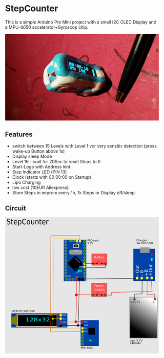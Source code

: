 # StepCounter

This is a simple Arduino Pro Mini project with a small I2C OLED Display and
a MPU-6050 accelerator+Gyroscop chip.

![Photo](photo.jpg)

## Features

 -  switch between 15 Levels with Level 1 vor very sensitiv detection (press wake-up Button above 1s)
 -  Display sleep Mode
 -  Level 16 - wait for 20Sec to reset Steps to 0
 -  Start-Logo with Address hint
 -  Step Indicator LED (PIN 13)
 -  Clock (starts with 00:00:00 on Startup)
 -  Lipo Charging
 -  low cost (10EUR Aliexpress)
 -  Store Steps in eeprom every 1h, 1k Steps or Display off/sleep

## Circuit

![Circuit](circuit/circuit.png)
